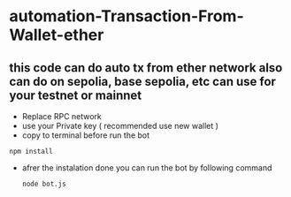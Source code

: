 # automation-Transaction-From-Wallet-ether
## this code can do auto tx from ether network also can do on sepolia, base sepolia, etc can use for your testnet or mainnet
- Replace RPC network
- use your Private key ( recommended use new wallet )
- copy to terminal before run the bot

```
npm install
```
- afrer the instalation done you can run the bot by following command

  ```
  node bot.js
  ```
  
